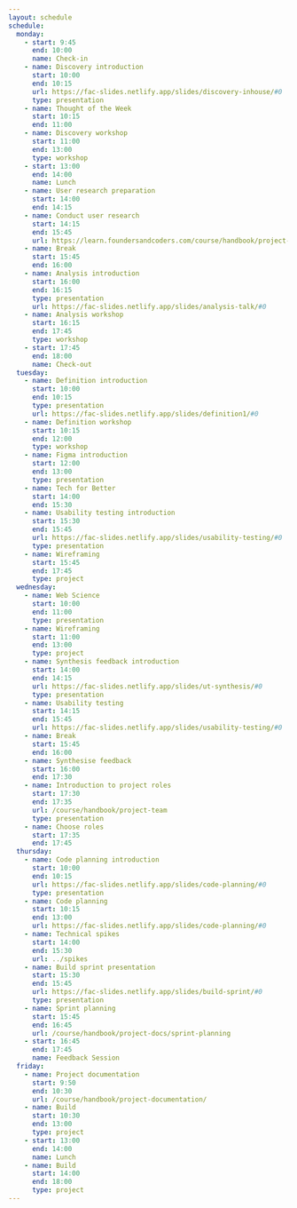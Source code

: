```yaml
---
layout: schedule
schedule:
  monday:
    - start: 9:45
      end: 10:00
      name: Check-in
    - name: Discovery introduction
      start: 10:00
      end: 10:15
      url: https://fac-slides.netlify.app/slides/discovery-inhouse/#0
      type: presentation
    - name: Thought of the Week
      start: 10:15
      end: 11:00
    - name: Discovery workshop
      start: 11:00
      end: 13:00
      type: workshop
    - start: 13:00
      end: 14:00
      name: Lunch
    - name: User research preparation
      start: 14:00
      end: 14:15
    - name: Conduct user research
      start: 14:15
      end: 15:45
      url: https://learn.foundersandcoders.com/course/handbook/project-docs/user-research/
    - name: Break
      start: 15:45
      end: 16:00
    - name: Analysis introduction
      start: 16:00
      end: 16:15
      type: presentation
      url: https://fac-slides.netlify.app/slides/analysis-talk/#0
    - name: Analysis workshop
      start: 16:15
      end: 17:45
      type: workshop
    - start: 17:45
      end: 18:00
      name: Check-out
  tuesday:
    - name: Definition introduction
      start: 10:00
      end: 10:15
      type: presentation
      url: https://fac-slides.netlify.app/slides/definition1/#0
    - name: Definition workshop
      start: 10:15
      end: 12:00
      type: workshop
    - name: Figma introduction
      start: 12:00
      end: 13:00
      type: presentation
    - name: Tech for Better
      start: 14:00
      end: 15:30
    - name: Usability testing introduction
      start: 15:30
      end: 15:45
      url: https://fac-slides.netlify.app/slides/usability-testing/#0
      type: presentation
    - name: Wireframing
      start: 15:45
      end: 17:45
      type: project
  wednesday:
    - name: Web Science
      start: 10:00
      end: 11:00
      type: presentation
    - name: Wireframing
      start: 11:00
      end: 13:00
      type: project
    - name: Synthesis feedback introduction
      start: 14:00
      end: 14:15
      url: https://fac-slides.netlify.app/slides/ut-synthesis/#0
      type: presentation
    - name: Usability testing
      start: 14:15
      end: 15:45
      url: https://fac-slides.netlify.app/slides/usability-testing/#0
    - name: Break
      start: 15:45
      end: 16:00
    - name: Synthesise feedback
      start: 16:00
      end: 17:30
    - name: Introduction to project roles
      start: 17:30
      end: 17:35
      url: /course/handbook/project-team
      type: presentation
    - name: Choose roles
      start: 17:35
      end: 17:45
  thursday:
    - name: Code planning introduction
      start: 10:00
      end: 10:15
      url: https://fac-slides.netlify.app/slides/code-planning/#0
      type: presentation
    - name: Code planning
      start: 10:15
      end: 13:00
      url: https://fac-slides.netlify.app/slides/code-planning/#0
    - name: Technical spikes
      start: 14:00
      end: 15:30
      url: ../spikes
    - name: Build sprint presentation
      start: 15:30
      end: 15:45
      url: https://fac-slides.netlify.app/slides/build-sprint/#0
      type: presentation
    - name: Sprint planning
      start: 15:45
      end: 16:45
      url: /course/handbook/project-docs/sprint-planning
    - start: 16:45
      end: 17:45
      name: Feedback Session
  friday:
    - name: Project documentation
      start: 9:50
      end: 10:30
      url: /course/handbook/project-documentation/
    - name: Build
      start: 10:30
      end: 13:00
      type: project
    - start: 13:00
      end: 14:00
      name: Lunch
    - name: Build
      start: 14:00
      end: 18:00
      type: project
---
```

